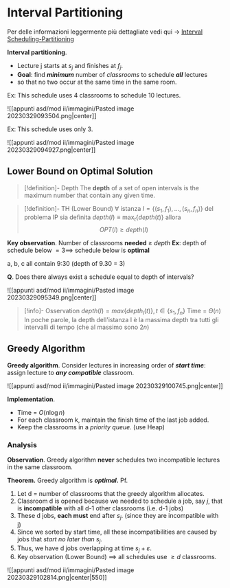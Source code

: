 # Interval Partitioning

Per delle informazioni leggermente più dettagliate vedi qui -> [Interval Scheduling-Partitioning](https://stumash.github.io/Algorithm_Notes/greedy/intervals/intervals.html)

**Interval partitioning**.
- Lecture j starts at $s_j$ and finishes at $f_j$.
- **Goal**: find _**minimum**_ number of _classrooms_ to schedule _**all**_ lectures
- so that no two occur at the same time in the same room.

Ex: This schedule uses 4 classrooms to schedule 10 lectures.

![[appunti asd/mod ii/immagini/Pasted image 20230329093504.png|center]]

Ex: This schedule uses only 3.

![[appunti asd/mod ii/immagini/Pasted image 20230329094927.png|center]]

## Lower Bound on Optimal Solution

>[!definition]- Depth
>The **depth** of a set of open intervals is the maximum number that contain
>any given time.

>[!definition]- TH (Lower Bound)
>$\forall$ istanza $I=\{(s_1,f_1),\dots,(s_n,f_n)\}$ del problema IP sia definita $depth(I)\equiv\max_t\{depth(t)\}$ allora
>$$OPT(I)\geq depth(I)$$

**Key observation**. Number of classrooms **needed** $\geq$ _depth_
**Ex**: depth of schedule below $=3\implies$ schedule below is **optimal**

a, b, c all contain 9:30 (depth of 9.30 = 3)

**Q**. Does there always exist a schedule equal to depth of intervals?

![[appunti asd/mod ii/immagini/Pasted image 20230329095349.png|center]]

>[!info]- Osservation
>$depth(I)=max\{depth_I(t)\},t\in\{s_1,f_n\}$
>Time = $\Theta(n)$
>In poche parole, la depth dell'istanza I è la massima depth tra tutti gli intervalli di tempo (che al massimo sono $2n$)

## Greedy Algorithm

**Greedy algorithm**. Consider lectures in increasing order of _**start time**_: assign lecture to _**any compatible**_ classroom.

![[appunti asd/mod ii/immagini/Pasted image 20230329100745.png|center]]


**Implementation**. 
- Time = $O(n\log n)$
- For each classroom k, maintain the finish time of the last job added.
- Keep the classrooms in a _priority queue._ (use Heap)

### Analysis

**Observation**. Greedy algorithm **never** schedules two incompatible lectures in the same classroom.

**Theorem.** Greedy algorithm is _**optimal.**_
Pf.
1. Let d = number of classrooms that the greedy algorithm allocates.
2. Classroom d is opened because we needed to schedule a job, say _j_, that is **incompatible** with all d-1 other classrooms (i.e. d-1 jobs)
3. These d jobs, **each must** end after $s_j$. (since they are incompatible with j)
4. Since we sorted by start time, all these incompatibilities are caused by jobs that _start no later than $s_j$._
5. Thus, we have d jobs overlapping at time $s_j+\varepsilon$.
6. Key observation (Lower Bound) $\implies$ all schedules use $\geq d$ classrooms.

![[appunti asd/mod ii/immagini/Pasted image 20230329102814.png|center|550]]

